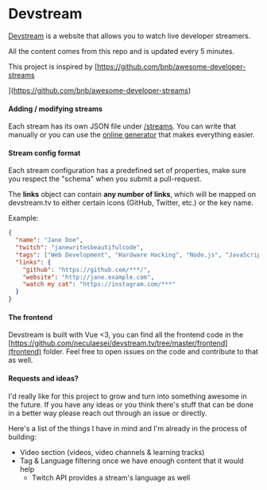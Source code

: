 # Devstream



[Devstream](https://devstream.tv) is a website that allows you to watch live developer streamers.

All the content comes from this repo and is updated every 5 minutes.

This project is inspired by [https://github.com/bnb/awesome-developer-streams

](https://github.com/bnb/awesome-developer-streams)



#### Adding / modifying streams

Each stream has its own JSON file under [/streams](https://github.com/neculaesei/devstream.tv/tree/master/streams). You can write that manually or you can use the [online generator](https://devstream.tv/submit-content) that makes everything easier.



#### Stream config format

Each stream configuration has a predefined set of properties, make sure you respect the "schema" when you submit a pull-request.

The **links** object can contain **any number of links**, which will be mapped on devstream.tv to either certain icons (GitHub, Twitter, etc.) or the key name. 

Example:

```json
{
  "name": "Jane Doe",
  "twitch": "janewritesbeautifulcode",
  "tags": ["Web Development", "Hardware Hacking", "Node.js", "JavaScript"],
  "links": {
    "github": "https://github.com/***/",
    "website": "http://jane.example.com",
    "watch my cat": "https://instagram.com/***"
  }
}
```



#### The frontend

Devstream is built with Vue <3, you can find all the frontend code in the [https://github.com/neculaesei/devstream.tv/tree/master/frontend](frontend) folder. Feel free to open issues on the code and contribute to that as well.



#### Requests and ideas?

I'd really like for this project to grow and turn into something awesome in the future. If you have any ideas or you think there's stuff that can be done in a better way please reach out through an issue or directly.



Here's a list of the things I have in mind and I'm already in the process of building:

- Video section (videos, video channels & learning tracks)
- Tag & Language filtering once we have enough content that it would help
  - Twitch API provides a stream's language as well

